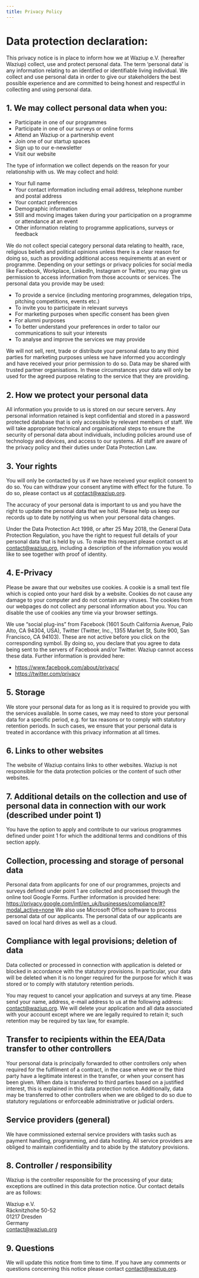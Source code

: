 ```yaml
---
title: Privacy Policy
---
```


Data protection declaration:
===

This privacy notice is in place to inform how we at Waziup e.V. (hereafter Waziup) collect, use and protect personal data.
The term ‘personal data’ is any information relating to an identified or identifiable living individual.
We collect and use personal data in order to give our stakeholders the best possible experience and are committed to being honest and respectful in collecting and using personal data.

## 1. We may collect personal data when you:

- Participate in one of our programmes
- Participate in one of our surveys or online forms
- Attend an Waziup or a partnership event
- Join one of our startup spaces
- Sign up to our e-newsletter
- Visit our website

The type of information we collect depends on the reason for your relationship with us.
We may collect and hold:

- Your full name
- Your contact information including email address, telephone number and postal address
- Your contact preferences
- Demographic information
- Still and moving images taken during your participation on a programme or attendance at an event
- Other information relating to programme applications, surveys or feedback

We do not collect special category personal data relating to health, race, religious beliefs and political opinions unless there is a clear reason for doing so, such as providing additional access requirements at an event or programme.
Depending on your settings or privacy policies for social media like Facebook, Workplace, LinkedIn, Instagram or Twitter, you may give us permission to access information from those accounts or services.
The personal data you provide may be used:

- To provide a service (including mentoring programmes, delegation trips, pitching competitions, events etc.)
- To invite you to participate in relevant surveys
- For marketing purposes when specific consent has been given
- For alumni purposes
- To better understand your preferences in order to tailor our communications to suit your interests
- To analyse and improve the services we may provide

We will not sell, rent, trade or distribute your personal data to any third parties for marketing purposes unless we have informed you accordingly and have received your prior permission to do so.
Data may be shared with trusted partner organisations.
In these circumstances your data will only be used for the agreed purpose relating to the service that they are providing.

## 2. How we protect your personal data

All information you provide to us is stored on our secure servers.
Any personal information retained is kept confidential and stored in a password protected database that is only accessible by relevant members of staff.
We will take appropriate technical and organisational steps to ensure the security of personal data about individuals, including policies around use of technology and devices, and access to our systems. All staff are aware of the privacy policy and their duties under Data Protection Law.

## 3. Your rights

You will only be contacted by us if we have received your explicit consent to do so.
You can withdraw your consent anytime with effect for the future. To do so, please contact us at contact@waziup.org.

The accuracy of your personal data is important to us and you have the right to update the personal data that we hold.
Please help us keep our records up to date by notifying us when your personal data changes.

Under the Data Protection Act 1998, or after 25 May 2018, the General Data Protection Regulation, you have the right to request full details of your personal data that is held by us.
To make this request please contact us at contact@waziup.org, including a description of the information you would like to see together with proof of identity.

## 4. E-Privacy

Please be aware that our websites use cookies.
A cookie is a small text file which is copied onto your hard disk by a website.
Cookies do not cause any damage to your computer and do not contain any viruses.
The cookies from our webpages do not collect any personal information about you. You can disable the use of cookies any time via your browser settings.

We use “social plug-ins” from Facebook (1601 South California Avenue, Palo Alto, CA 94304, USA), Twitter (Twitter, Inc., 1355 Market St, Suite 900, San Francisco, CA 94103).
These are not active before you click on the corresponding symbol.
By doing so, you declare that you agree to data being sent to the servers of Facebook and/or Twitter. Waziup cannot access these data.
Further information is provided here:

- https://www.facebook.com/about/privacy/
- https://twitter.com/privacy

## 5. Storage

We store your personal data for as long as it is required to provide you with the services available.
In some cases, we may need to store your personal data for a specific period, e.g. for tax reasons or to comply with statutory retention periods.
In such cases, we ensure that your personal data is treated in accordance with this privacy information at all times.

## 6. Links to other websites

The website of Waziup contains links to other websites. 
Waziup is not responsible for the data protection policies or the content of such other websites.

## 7. Additional details on the collection and use of personal data in connection with our work (described under point 1)

You have the option to apply and contribute to our various programmes defined under point 1 for which the additional terms and conditions of this section apply.

## Collection, processing and storage of personal data

Personal data from applicants for one of our programmes, projects and surveys defined under point 1 are collected and processed through the online tool Google Forms.
Further information is provided here:
https://privacy.google.com/intl/en_uk/businesses/compliance/#?modal_active=none
We also use Microsoft Office software to process personal data of our applicants.
The personal data of our applicants are saved on local hard drives as well as a cloud.

## Compliance with legal provisions; deletion of data

Data collected or processed in connection with application is deleted or blocked in accordance with the statutory provisions. 
In particular, your data will be deleted when it is no longer required for the purpose for which it was stored or to comply with statutory retention periods.

You may request to cancel your application and surveys at any time.
Please send your name, address, e-mail address to us at the following address: contact@waziup.org.
We will delete your application and all data associated with your account except where we are legally required to retain it; such retention may be required by tax law, for example.

## Transfer to recipients within the EEA/Data transfer to other controllers

Your personal data is principally forwarded to other controllers only when required for the fulfilment of a contract, in the case where we or the third party have a legitimate interest in the transfer, or when your consent has been given.
When data is transferred to third parties based on a justified interest, this is explained in this data protection notice.
Additionally, data may be transferred to other controllers when we are obliged to do so due to statutory regulations or enforceable administrative or judicial orders.

## Service providers (general)
We have commissioned external service providers with tasks such as payment handling, programming, and data hosting. All service providers are obliged to maintain confidentiality and to abide by the statutory provisions.

## 8. Controller / responsibility

Waziup is the controller responsible for the processing of your data; exceptions are outlined in this data protection notice. Our contact details are as follows:

Waziup e.V.  
Räcknitzhohe 50-52  
01217 Dresden  
Germany  
contact@waziup.org

## 9. Questions

We will update this notice from time to time. If you have any comments or questions concerning this notice please contact contact@waziup.org.

